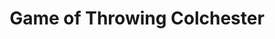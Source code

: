 ---
title: "Game of Throwing Colchester"
url: /colchester/game-of-throwing-colchester/
shop: shop
---
